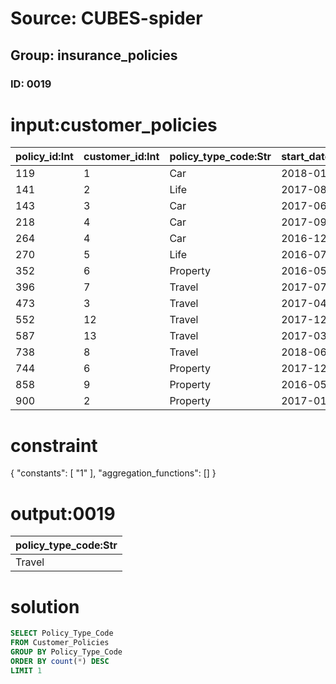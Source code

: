 # Source: CUBES-spider
## Group: insurance_policies
### ID: 0019

# input:customer_policies

| policy_id:Int | customer_id:Int | policy_type_code:Str | start_date:Date | end_date:Date |
|---|---|---|---|---|
| 119 | 1 | Car | 2018-01-21 | 2017-12-15 |
| 141 | 2 | Life | 2017-08-21 | 2017-09-29 |
| 143 | 3 | Car | 2017-06-16 | 2017-12-09 |
| 218 | 4 | Car | 2017-09-18 | 2017-11-23 |
| 264 | 4 | Car | 2016-12-25 | 2018-01-25 |
| 270 | 5 | Life | 2016-07-17 | 2018-01-05 |
| 352 | 6 | Property | 2016-05-23 | 2017-12-09 |
| 396 | 7 | Travel | 2017-07-30 | 2017-10-09 |
| 473 | 3 | Travel | 2017-04-24 | 2017-12-14 |
| 552 | 12 | Travel | 2017-12-13 | 2017-11-05 |
| 587 | 13 | Travel | 2017-03-23 | 2017-09-01 |
| 738 | 8 | Travel | 2018-06-16 | 2017-12-04 |
| 744 | 6 | Property | 2017-12-01 | 2018-03-07 |
| 858 | 9 | Property | 2016-05-30 | 2018-02-11 |
| 900 | 2 | Property | 2017-01-20 | 2017-12-11 |

# constraint

{
  "constants": [
    "1"
  ],
  "aggregation_functions": []
}

# output:0019

| policy_type_code:Str |
|---|
| Travel |

# solution

```sql
SELECT Policy_Type_Code
FROM Customer_Policies
GROUP BY Policy_Type_Code
ORDER BY count(*) DESC
LIMIT 1
```
